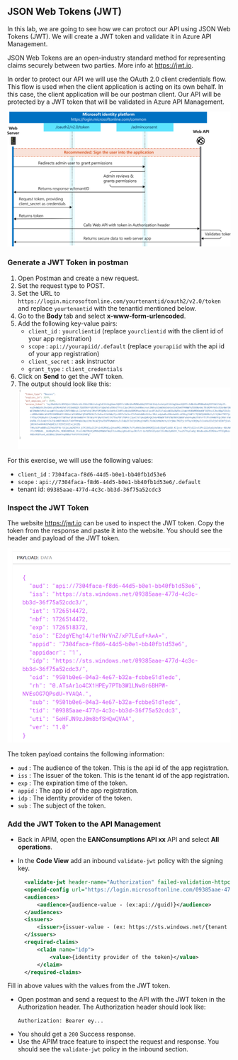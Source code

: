 ## JSON Web Tokens (JWT)

In this lab, we are going to see how we can protoct our API using JSON Web Tokens (JWT). We will create a JWT token and validate it in Azure API Management. 

JSON Web Tokens are an open-industry standard method for representing claims securely between two parties. More info at <https://jwt.io>. 

In order to protect our API we will use the OAuth 2.0 client credentials flow. This flow is used when the client application is acting on its own behalf. In this case, the client application will be our postman client. Our API will be protected by a JWT token that will be validated in Azure API Management.

![OAuth2 client-credentials](../../assets/images/apim-oauth2-clientcredentials.png)

### Generate a JWT Token in postman
1) Open Postman and create a new request.
2) Set the request type to POST.
3) Set the URL to `https://login.microsoftonline.com/yourtenantid/oauth2/v2.0/token` and replace `yourtenantid` with the tenantid mentioned below.
4) Go to the **Body** tab and select **x-www-form-urlencoded**.
5) Add the following key-value pairs:
   - `client_id` : `yourclientid` (replace `yourclientid` with the client id of your app registration)
   - `scope` : `api://yourapiid/.default` (replace `yourapiid` with the api id of your app registration)
   - `client_secret` : ask instructor
   - `grant_type` : `client_credentials`
6) Click on **Send** to get the JWT token.
7) The output should look like this:
![OAuth2 token response](../../assets/images/apim-oauth2-tokenresponse.png)


For this exercise, we will use the following values:
- `client_id` : `7304faca-f8d6-44d5-b0e1-bb40fb1d53e6`
- `scope` : `api://7304faca-f8d6-44d5-b0e1-bb40fb1d53e6/.default`
- tenant id: `09385aae-477d-4c3c-bb3d-36f75a52cdc3`

### Inspect the JWT Token
The website <https://jwt.io> can be used to inspect the JWT token. Copy the token from the response and paste it into the website. You should see the header and payload of the JWT token.

![OAuth2 token payload](../../assets/images/apim-jwt-token-payload.png)

The token payload contains the following information:
- `aud` : The audience of the token. This is the api id of the app registration.
- `iss` : The issuer of the token. This is the tenant id of the app registration.
- `exp` : The expiration time of the token.
- `appid` : The app id of the app registration.
- `idp` : The identity provider of the token.
- `sub` : The subject of the token.

### Add the JWT Token to the API Management

- Back in APIM, open the **EANConsumptions API xx** API and select **All operations**.
- In the **Code View** add an inbound `validate-jwt` policy with the signing key.

  ```xml
    <validate-jwt header-name="Authorization" failed-validation-httpcode="401" failed-validation-error-message="Unauthorized. Access token is missing or invalid.">
    <openid-config url="https://login.microsoftonline.com/09385aae-477d-4c3c-bb3d-36f75a52cdc3/v2.0/.well-known/openid-configuration" />
    <audiences>
        <audience>{audience-value - (ex:api://guid)}</audience>
    </audiences>
    <issuers>
        <issuer>{issuer-value - (ex: https://sts.windows.net/{tenant id}/)}</issuer>
    </issuers>
    <required-claims>
        <claim name="idp">
            <value>{identity provider of the token}</value>
        </claim>
    </required-claims>
</validate-jwt>
   
  
  Fill in above values with the values from the JWT token. 

- Open postman and send a request to the API with the JWT token in the Authorization header. The Authorization header should look like: 
    ```
    Authorization: Bearer ey...
    ```         
- You should get a `200` Success response.
- Use the APIM trace feature to inspect the request and response. You should see the `validate-jwt` policy in the inbound section.

